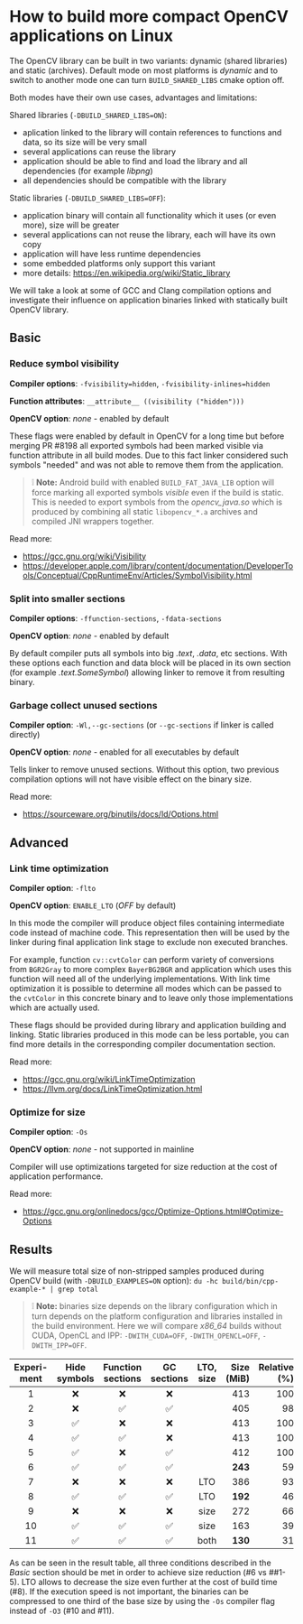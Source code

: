 How to build more compact OpenCV applications on Linux
======================================================

The OpenCV library can be built in two variants: dynamic (shared libraries) and static (archives). Default mode on most platforms is _dynamic_ and to switch to another mode one can turn `BUILD_SHARED_LIBS` cmake option off.

Both modes have their own use cases, advantages and limitations:

Shared libraries (`-DBUILD_SHARED_LIBS=ON`):

- aplication linked to the library will contain references to functions and data, so its size will be very small
- several applications can reuse the library
- application should be able to find and load the library and all dependencies (for example _libpng_)
- all dependencies should be compatible with the library

Static libraries (`-DBUILD_SHARED_LIBS=OFF`):

- application binary will contain all functionality which it uses (or even more), size will be greater
- several applications can not reuse the library, each will have its own copy
- application will have less runtime dependencies
- some embedded platforms only support this variant
- more details: https://en.wikipedia.org/wiki/Static_library

We will take a look at some of GCC and Clang compilation options and investigate their influence on application binaries linked with statically built OpenCV library.


Basic
-----

### Reduce symbol visibility

**Compiler options**: `-fvisibility=hidden`,  `-fvisibility-inlines=hidden`

**Function attributes**: `__attribute__ ((visibility ("hidden")))`

**OpenCV option**: _none_ - enabled by default

These flags were enabled by default in OpenCV for a long time but before merging PR #8198 all exported symbols had been marked visible via function attribute in all build modes. Due to this fact linker considered such symbols "needed" and was not able to remove them from the application.

> :grey_exclamation: **Note:** Android build with enabled `BUILD_FAT_JAVA_LIB` option will force marking all exported symbols _visible_ even if the build is static. This is needed to export symbols from the _opencv_java.so_ which is produced by combining all static `libopencv_*.a` archives and compiled JNI wrappers together.

Read more:
- https://gcc.gnu.org/wiki/Visibility
- https://developer.apple.com/library/content/documentation/DeveloperTools/Conceptual/CppRuntimeEnv/Articles/SymbolVisibility.html

### Split into smaller sections

**Compiler options**: `-ffunction-sections`, `-fdata-sections`

**OpenCV option**: _none_ - enabled by default

By default compiler puts all symbols into big _.text_, _.data_, etc sections. With these options each function and data block will be placed in its own section (for example _.text.SomeSymbol_) allowing linker to remove it from resulting binary.

### Garbage collect unused sections

**Compiler option**: `-Wl,--gc-sections` (or `--gc-sections` if linker is called directly)

**OpenCV option**: _none_ - enabled for all executables by default

Tells linker to remove unused sections. Without this option, two previous compilation options will not have visible effect on the binary size.

Read more:
- https://sourceware.org/binutils/docs/ld/Options.html

Advanced
--------

### Link time optimization

**Compiler option**: `-flto`

**OpenCV option**: `ENABLE_LTO` (_OFF_ by default)

In this mode the compiler will produce object files containing intermediate code instead of machine code. This representation then will be used by the linker during final application link stage to exclude non executed branches.

For example, function `cv::cvtColor` can perform variety of conversions from `BGR2Gray` to more complex `BayerBG2BGR` and application which uses this function will need all of the underlying implementations. With link time optimization it is possible to determine all modes which can be passed to the `cvtColor` in this concrete binary and to leave only those implementations which are actually used.

These flags should be provided during library and application building and linking. Static libraries produced in this mode can be less portable, you can find more details in the corresponding compiler documentation section.

Read more:
- https://gcc.gnu.org/wiki/LinkTimeOptimization
- https://llvm.org/docs/LinkTimeOptimization.html

### Optimize for size

**Compiler option**: `-Os`

**OpenCV option**: _none_ - not supported in mainline

Compiler will use optimizations targeted for size reduction at the cost of application performance.

Read more:
- https://gcc.gnu.org/onlinedocs/gcc/Optimize-Options.html#Optimize-Options


Results
-------

We will measure total size of non-stripped samples produced during OpenCV build (with `-DBUILD_EXAMPLES=ON` option): `du -hc build/bin/cpp-example-* | grep total`

> :grey_exclamation: **Note:** binaries size depends on the library configuration which in turn depends on the platform configuration and libraries installed in the build environment. Here we will compare _x86_64_ builds without CUDA, OpenCL and IPP: `-DWITH_CUDA=OFF`, `-DWITH_OPENCL=OFF`, `-DWITH_IPP=OFF`.

Experi-ment | Hide symbols        | Function sections  | GC sections        | LTO, size | Size (MiB) | Relative (%)
:----------:|:------------------:|:-----------------: |:------------------:|:---------:|-----------:|------------:
1           |:x:                 |:x:                 |:x:                 |           |413         |100
2           |:x:                 |:white_check_mark:  |:white_check_mark:  |           |405         |98
3           |:white_check_mark:  |:x:                 |:x:                 |           |413         |100
4           |:white_check_mark:  |:white_check_mark:  |:x:                 |           |413         |100
5           |:white_check_mark:  |:x:                 |:white_check_mark:  |           |412         |100
6           |:white_check_mark:  |:white_check_mark:  |:white_check_mark:  |           |**243**     |59
7           |:x:                 |:x:                 |:x:                 |LTO        |386         |93
8           |:white_check_mark:  |:white_check_mark:  |:white_check_mark:  |LTO        |**192**     |46
9           |:x:                 |:x:                 |:x:                 |size       |272         |66
10          |:white_check_mark:  |:white_check_mark:  |:white_check_mark:  |size       |163         |39
11          |:white_check_mark:  |:white_check_mark:  |:white_check_mark:  |both       |**130**     |31

As can be seen in the result table, all three conditions described in the _Basic_ section should be met in order to achieve size reduction (\#6 vs \#\#1-5). LTO allows to decrease the size even further at the cost of build time (\#8). If the execution speed is not important, the binaries can be compressed to one third of the base size by using the `-Os` compiler flag instead of `-O3` (\#10 and \#11).
